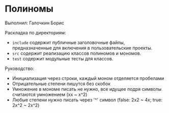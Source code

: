 # Полиномы

Выполнил: Галочкин Борис

Раскладка по директориям:

  - `include` содержит публичные заголовочные файлы, предназначенные для
    включения в пользовательские проекты.
  - `src` содержит реализацию классов полиномов и мономов.
  - `test` содержит модульные тесты для классов.

Руководство:

 - Инициализация через строки, каждый моном отделяется пробелами
 - Отрицательные степени пишутся без скобок
 - Умножение в мономе писать не нужно, все идущее подря символы считаются умножением (xx ~ x^2)
 - Любые степени нужно писать через '^' символ (false: 2x2 ~ 4x; true: 2x^2 ~ 2x^2)
 